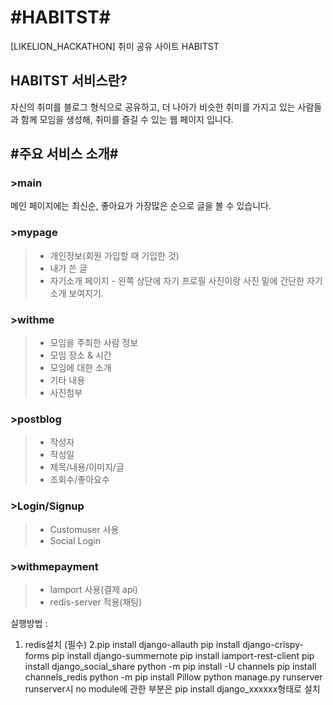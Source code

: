 #HABITST#
==========
[LIKELION_HACKATHON] 취미 공유 사이트 HABITST

HABITST 서비스란?
----------
자신의 취미를 블로그 형식으로 공유하고, 더 나아가 비슷한 취미를 가지고 있는 사람들과 함께 모임을 생성해, 취미를 즐길 수 있는 웹 페이지 입니다.

## #주요 서비스 소개#

### >main
메인 페이지에는 최신순, 좋아요가 가장많은 순으로 글을 볼 수 있습니다.

### >mypage
>- 개인정보(회원 가입할 때 기입한 것)
>- 내가 쓴 글
>- 자기소개 페이지 - 왼쪽 상단에 자기 프로필 사진이랑 사진 밑에 간단한 자기소개 보여지기.

### >withme 
>- 모임을 주최한 사람 정보
>- 모임 장소 & 시간
>- 모임에 대한 소개
>- 기타 내용
>- 사진첨부

### >postblog
>- 작성자
>- 작성일
>- 제목/내용/이미지/글
>- 조회수/좋아요수

### >Login/Signup
>- Customuser 사용
>- Social Login 

### >withmepayment
>- Iamport 사용(결제 api)
>- redis-server 적용(채팅)

실행방법 : 
1. redis설치 (필수)
2.pip install django-allauth
pip install django-crispy-forms
pip install django-summernote
pip install iamport-rest-client
pip install django_social_share
python -m pip install -U channels
pip install channels_redis
python -m pip install Pillow
python manage.py runserver
runserver시 no module에 관한 부분은 pip install django_xxxxxx형태로 설치
